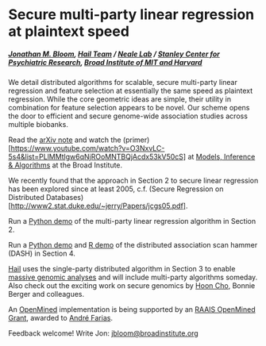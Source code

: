 # Secure multi-party linear regression at plaintext speed
##### [Jonathan M. Bloom](https://www.broadinstitute.org/bios/jonathan-bloom), [Hail Team](hail.is) / [Neale Lab](http://www.nealelab.is) / [Stanley Center for Psychiatric Research](https://www.broadinstitute.org/stanley), [Broad Institute of MIT and Harvard](https://www.broadinstitute.org/about-us)

We detail distributed algorithms for scalable, secure multi-party linear regression and feature selection at essentially the same speed as plaintext regression. While the core geometric ideas are simple, their utility in combination for feature selection appears to be novel. Our scheme opens the door to efficient and secure genome-wide association studies across multiple biobanks.

Read the [arXiv note](https://arxiv.org/abs/1901.09531) and watch the (primer)[https://www.youtube.com/watch?v=O3NxvLC-5s4&list=PLlMMtlgw6qNjROoMNTBQjAcdx53kV50cS] at [Models, Inference & Algorithms](broadinstitute.org/mia) at the Broad Institute.

We recently found that the approach in Section 2 to secure linear regression has been explored since at least 2005, c.f. (Secure Regression on Distributed Databases)[http://www2.stat.duke.edu/~jerry/Papers/jcgs05.pdf].

Run a [Python demo](https://github.com/jbloom22/DASH/blob/master/multiparty_linear_regression.ipynb) of the multi-party linear regression algorithm in Section 2.

Run a [Python demo](https://github.com/jbloom22/DASH/blob/master/dash.ipynb) and [R demo](https://github.com/jbloom22/DASH/blob/master/dash.r) of the distributed association scan hammer (DASH) in Section 4.

[Hail](https://hail.is/about.html) uses the single-party distributed algorithm in Section 3 to enable [massive genomic analyses](http://www.nealelab.is/uk-biobank/) and will include multi-party algorithms someday. Also check out the exciting work on secure genomics by [Hoon Cho](https://hhcho.com/), Bonnie Berger and colleagues.

An [OpenMined](https://www.openmined.org/) implementation is being supported by an [RAAIS OpenMined Grant](https://blog.openmined.org/raais/), awarded to [André Farias](https://github.com/andrelmfarias).

Feedback welcome! Write Jon: jbloom@broadinstitute.org
